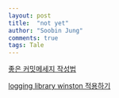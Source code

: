 ```yaml
---
layout: post
title:  "not yet"
author: "Soobin Jung"
comments: true
tags: Tale
---
```


[좋은 커밋메세지 작성법](https://velog.io/@hyeong412/TIL-%EC%A2%8B%EC%9D%80-%EC%BB%A4%EB%B0%8B-%EB%A9%94%EC%84%B8%EC%A7%80-%EC%9E%91%EC%84%B1%ED%95%98%EA%B8%B0-)

[logging library winston 적용하기](https://velog.io/@ash/Node.js-%EC%84%9C%EB%B2%84%EC%97%90-logging-%EB%9D%BC%EC%9D%B4%EB%B8%8C%EB%9F%AC%EB%A6%AC-winston-%EC%A0%81%EC%9A%A9%ED%95%98%EA%B8%B0) 

